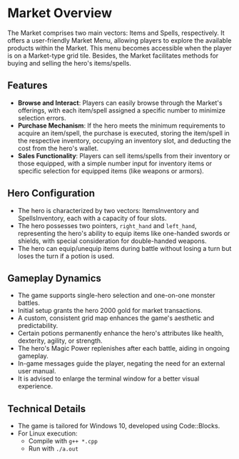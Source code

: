 # Market Overview

The Market comprises two main vectors: Items and Spells, respectively. It offers a user-friendly Market Menu, allowing players to explore the available products within the Market. This menu becomes accessible when the player is on a Market-type grid tile. Besides, the Market facilitates methods for buying and selling the hero's items/spells.

## Features

- **Browse and Interact**: Players can easily browse through the Market's offerings, with each item/spell assigned a specific number to minimize selection errors.
- **Purchase Mechanism**: If the hero meets the minimum requirements to acquire an item/spell, the purchase is executed, storing the item/spell in the respective inventory, occupying an inventory slot, and deducting the cost from the hero's wallet.
- **Sales Functionality**: Players can sell items/spells from their inventory or those equipped, with a simple number input for inventory items or specific selection for equipped items (like weapons or armors).

## Hero Configuration

- The hero is characterized by two vectors: ItemsInventory and SpellsInventory, each with a capacity of four slots.
- The hero possesses two pointers, `right_hand` and `left_hand`, representing the hero's ability to equip items like one-handed swords or shields, with special consideration for double-handed weapons.
- The hero can equip/unequip items during battle without losing a turn but loses the turn if a potion is used.

## Gameplay Dynamics

- The game supports single-hero selection and one-on-one monster battles.
- Initial setup grants the hero 2000 gold for market transactions.
- A custom, consistent grid map enhances the game's aesthetic and predictability.
- Certain potions permanently enhance the hero's attributes like health, dexterity, agility, or strength.
- The hero's Magic Power replenishes after each battle, aiding in ongoing gameplay.
- In-game messages guide the player, negating the need for an external user manual.
- It is advised to enlarge the terminal window for a better visual experience.

## Technical Details

- The game is tailored for Windows 10, developed using Code::Blocks.
- For Linux execution:
  - Compile with `g++ *.cpp`
  - Run with `./a.out`
